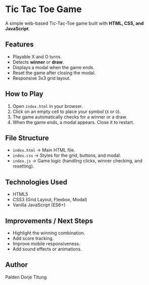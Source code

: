 # Tic Tac Toe Game

A simple web-based Tic-Tac-Toe game built with **HTML, CSS, and JavaScript**.

## Features

- Playable X and O turns.
- Detects **winner** or **draw**.
- Displays a modal when the game ends.
- Reset the game after closing the modal.
- Responsive 3x3 grid layout.

## How to Play

1. Open `index.html` in your browser.
2. Click on an empty cell to place your symbol (`X` or `O`).
3. The game automatically checks for a winner or a draw.
4. When the game ends, a modal appears. Close it to restart.

## File Structure

- `index.html` → Main HTML file.
- `index.css` → Styles for the grid, buttons, and modal.
- `index.js` → Game logic (handling clicks, winner checking, and resetting).

## Technologies Used

- HTML5
- CSS3 (Grid Layout, Flexbox, Modal)
- Vanilla JavaScript (ES6+)

## Improvements / Next Steps

- Highlight the winning combination.
- Add score tracking.
- Improve mobile responsiveness.
- Add sound effects or animations.

## Author

Palden Dorje Titung
